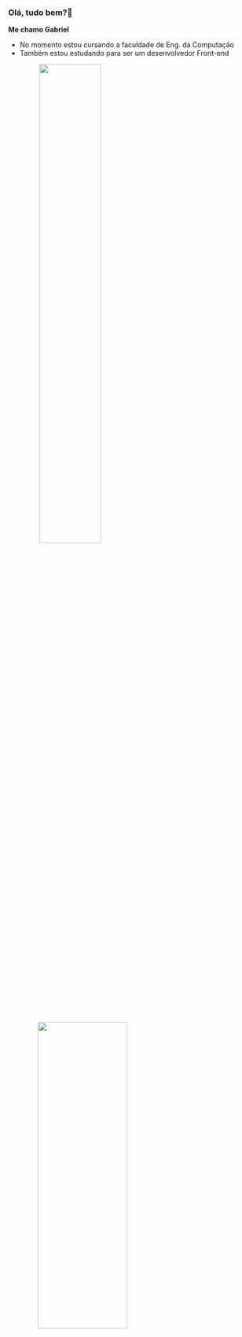 ### Olá, tudo bem?👋
**Me chamo Gabriel** 

- No momento estou cursando a faculdade de Eng. da Computação 
- Também estou estudando para ser um desenvolvedor Front-end
<div align="center">
  <a href="https://github.com/Gabelucet">
  <img height="50%" align="left" src="https://github-readme-stats.vercel.app/api?username=Gabelucet&show_icons=true&theme=dark&include_all_commits=true&count_private=true"/>
  <img height="40%" width="60%" align="left" src="https://github-readme-stats.vercel.app/api/top-langs/?username=Gabelucet&layout=compact&langs_count=7&theme=dark"/>
</div>
